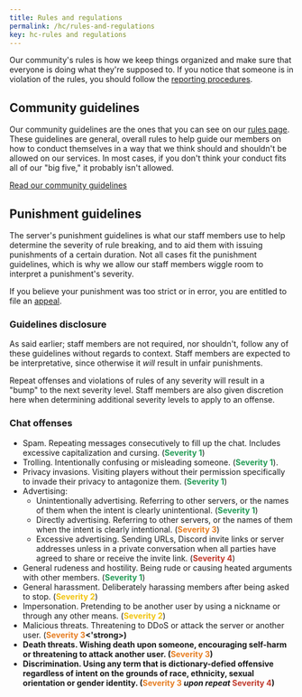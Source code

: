 ```yaml
---
title: Rules and regulations
permalink: /hc/rules-and-regulations
key: hc-rules and regulations
---
```


Our community's rules is how we keep things organized and make sure that everyone is doing what they're supposed to. If you notice that someone is in violation of the rules, you should follow the [reporting procedures](#reporting).

## Community guidelines
Our community guidelines are the ones that you can see on our [rules page](../rules). These guidelines are general, overall rules to help guide our members on how to conduct themselves in a way that we think should and shouldn't be allowed on our services. In most cases, if you don't think your conduct fits all of our "big five," it probably isn't allowed.

<a class="button button--outline-primary button--rounded" href="{{ site.baseurl}}/rules">Read our community guidelines</a>

## Punishment guidelines
The server's punishment guidelines is what our staff members use to help determine the severity of rule breaking, and to aid them with issuing punishments of a certain duration. Not all cases fit the punishment guidelines, which is why we allow our staff members wiggle room to interpret a punishment's severity.

If you believe your punishment was too strict or in error, you are entitled to file an [appeal](#appealing).

### Guidelines disclosure
As said earlier; staff members are not required, nor shouldn't, follow any of these guidelines without regards to context. Staff members are expected to be interpretative, since otherwise it *will* result in unfair punishments.

Repeat offenses and violations of rules of any severity will result in a "bump" to the next severity level. Staff members are also given discretion here when determining additional severity levels to apply to an offense.

### Chat offenses
* Spam. Repeating messages consecutively to fill up the chat. Includes excessive capitalization and cursing. (<strong><span style="color: #239B56">Severity 1</span></strong>)
* Trolling. Intentionally confusing or misleading someone. (<strong><span style="color: #239B56">Severity 1</span></strong>).
* Privacy invasions. Visiting players without their permission specifically to invade their privacy to antagonize them. (<strong><span style="color: #239B56">Severity 1</span></strong>)
* Advertising:
  * Unintentionally advertising. Referring to other servers, or the names of them when the intent is clearly unintentional. (<strong><span style="color: #239B56">Severity 1</span></strong>)
  * Directly advertising. Referring to other servers, or the names of them when the intent is clearly intentional. (<strong><span style="color: #E67E22">Severity 3</span></strong>)
  * Excessive advertising. Sending URLs, Discord invite links or server addresses unless in a private conversation when all parties have agreed to share or receive the invite link. (<strong><span style="color: #C0392B">Severity 4</span></strong>)
* General rudeness and hostility. Being rude or causing heated arguments with other members. (<strong><span style="color: #239B56">Severity 1</span></strong>)
* General harassment. Deliberately harassing members after being asked to stop. (<strong><span style="color: #F1C40F">Severity 2</span></strong>)
* Impersonation. Pretending to be another user by using a nickname or through any other means. (<strong><span style="color: #F1C40F">Severity 2</span></strong>)
* Malicious threats. Threatening to DDoS or attack the server or another user. (<strong><span style="color: #E67E22">Severity 3</span><'strong>)
* Death threats. Wishing death upon someone, encouraging self-harm or threatening to attack another user. (<strong><span style="color: #E67E22">Severity 3</span></strong>)
* Discrimination. Using any term that is dictionary-defied offensive regardless of intent on the grounds of race, ethnicity, sexual orientation or gender identity. (<strong><span style="color: #E67E22">Severity 3</span></strong> *upon repeat* <strong><span style="color: #C0392B">Severity 4</span></strong>)


<!-- <strong><span style="color: #B03A2E">Network Ban</span>:</strong> -->
